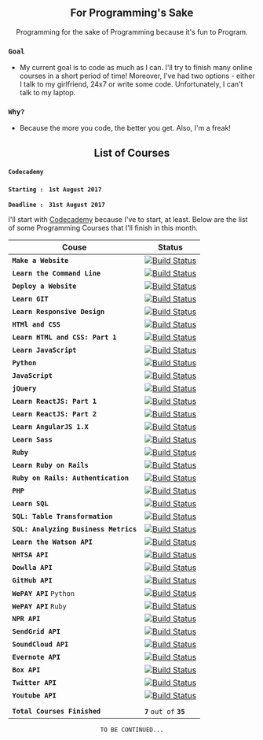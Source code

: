 <h2 align="center">For Programming's Sake</h2>

<p align="center">Programming for the sake of Programming because it's fun to Program.</p>

### `Goal`


- My current goal is to code as much as I can. I'll try to finish many online courses in a short period of time! Moreover, I've had two options - either I talk to my girlfriend, 24x7 or write some code. Unfortunately, I can't talk to my laptop.

### `Why?`


- Because the more you code, the better you get. Also, I'm a freak!


<h2 align="center">List of Courses</h2>

#### `Codecademy`

__`Starting : `__ __`1st August 2017`__

__`Deadline : `__ __`31st August 2017`__

I'll start with [Codecademy](https://www.codecademy.com) because I've to start, at least. Below are the list of some Programming Courses that I'll finish in this month. 

| Couse                           | Status  |
| ------------------------------- | ------- |
| __`Make a Website`__                  | [![Build Status](https://img.shields.io/badge/Progress-100%25-green.svg)]() |
| __`Learn the Command Line`__          | [![Build Status](https://img.shields.io/badge/Progress-100%25-green.svg)]() |
| __`Deploy a Website`__                | [![Build Status](https://img.shields.io/badge/Progress-100%25-green.svg)]() |
| __`Learn GIT`__                       | [![Build Status](https://img.shields.io/badge/Progress-100%25-green.svg)]() |
| __`Learn Responsive Design`__         | [![Build Status](https://img.shields.io/badge/Progress-100%25-green.svg)]() |
| __`HTMl and CSS`__                    | [![Build Status](https://img.shields.io/badge/Progress-100%25-green.svg)]() |
| __`Learn HTML and CSS: Part 1`__      | [![Build Status](https://img.shields.io/badge/Progress-100%25-green.svg)]() |
| __`Learn JavaScript`__                | [![Build Status](https://img.shields.io/badge/Progress-12%25-red.svg)]() |
| __`Python`__                          | [![Build Status](https://img.shields.io/badge/Progress-Pending-orange.svg)]() |
| __`JavaScript`__                      | [![Build Status](https://img.shields.io/badge/Progress-Pending-orange.svg)]() |
| __`jQuery`__                          | [![Build Status](https://img.shields.io/badge/Progress-Pending-orange.svg)]() |
| __`Learn ReactJS: Part 1`__           | [![Build Status](https://img.shields.io/badge/Progress-Pending-orange.svg)]() |
| __`Learn ReactJS: Part 2`__           | [![Build Status](https://img.shields.io/badge/Progress-Pending-orange.svg)]() |
| __`Learn AngularJS 1.X`__             | [![Build Status](https://img.shields.io/badge/Progress-Pending-orange.svg)]() |
| __`Learn Sass`__                      | [![Build Status](https://img.shields.io/badge/Progress-Pending-orange.svg)]() |
| __`Ruby`__                            | [![Build Status](https://img.shields.io/badge/Progress-Pending-orange.svg)]() |
| __`Learn Ruby on Rails`__             | [![Build Status](https://img.shields.io/badge/Progress-Pending-orange.svg)]() |
| __`Ruby on Rails: Authentication`__   | [![Build Status](https://img.shields.io/badge/Progress-Pending-orange.svg)]() |
| __`PHP`__                             | [![Build Status](https://img.shields.io/badge/Progress-Pending-orange.svg)]() |
| __`Learn SQL`__                       | [![Build Status](https://img.shields.io/badge/Progress-Pending-orange.svg)]() |
| __`SQL: Table Transformation`__       | [![Build Status](https://img.shields.io/badge/Progress-Pending-orange.svg)]() |
| __`SQL: Analyzing Business Metrics`__ | [![Build Status](https://img.shields.io/badge/Progress-Pending-orange.svg)]() |
| __`Learn the Watson API`__            | [![Build Status](https://img.shields.io/badge/Progress-Pending-orange.svg)]() |
| __`NHTSA API`__                       | [![Build Status](https://img.shields.io/badge/Progress-Pending-orange.svg)]() |
| __`Dowlla API`__                      | [![Build Status](https://img.shields.io/badge/Progress-Pending-orange.svg)]() |
| __`GitHub API`__                      | [![Build Status](https://img.shields.io/badge/Progress-Pending-orange.svg)]() |
| __`WePAY API`__ `Python`              | [![Build Status](https://img.shields.io/badge/Progress-Pending-orange.svg)]() |
| __`WePAY API`__ `Ruby`                | [![Build Status](https://img.shields.io/badge/Progress-Pending-orange.svg)]() |
| __`NPR API`__                         | [![Build Status](https://img.shields.io/badge/Progress-Pending-orange.svg)]() |
| __`SendGrid API`__                    | [![Build Status](https://img.shields.io/badge/Progress-Pending-orange.svg)]() |
| __`SoundCloud API`__                  | [![Build Status](https://img.shields.io/badge/Progress-Pending-orange.svg)]() |
| __`Evernote API`__                    | [![Build Status](https://img.shields.io/badge/Progress-Pending-orange.svg)]() |
| __`Box API`__                         | [![Build Status](https://img.shields.io/badge/Progress-Pending-orange.svg)]() |
| __`Twitter API`__                     | [![Build Status](https://img.shields.io/badge/Progress-Pending-orange.svg)]() |
| __`Youtube API`__                     | [![Build Status](https://img.shields.io/badge/Progress-Pending-orange.svg)]() |
|                                       |                                                                               |
| __`Total Courses Finished`__          | __`7`__  `out of` __`35`__                                                    |
<p align="center"><code>TO BE CONTINUED...</code></p>
